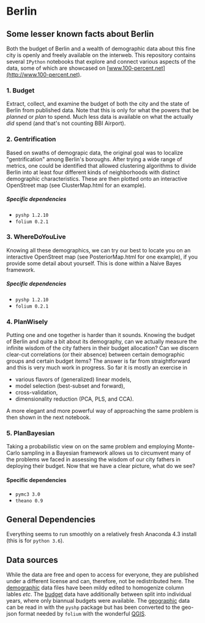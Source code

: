 # Berlin
## Some lesser known facts about Berlin
Both the budget of Berlin and a wealth of demographic data about this fine city
is openly and freely available on the interweb. This repository contains
several `IPython` notebooks that explore and connect various aspects of the
data, some of which are showcased on
[www.100-percent.net](http://www.100-percent.net).

### 1. Budget
Extract, collect, and examine the budget of both the city and the state of
Berlin from published data. Note that this is only for what the powers that be _planned_ or _plan_ to spend. Much less data is available on what the actually
_did_ spend (and that's not counting BBI Airport).

### 2. Gentrification
Based on swaths of demograpic data, the original goal was to localize
"gentrification" among Berlin's boroughs. After trying a wide range of metrics,
one could be identified that allowed clustering algorithms to divide Berlin
into at least four different kinds of neighborhoods with distinct
demographic characteristics. These are then plotted onto an interactive
OpenStreet map (see ClusterMap.html for an example).

##### Specific dependencies
+ `pyshp 1.2.10`
+ `folium 0.2.1`

### 3. WhereDoYouLive
Knowing all these demographics, we can try our best to locate you on an
interactive OpenStreet map (see PosteriorMap.html for one example), if you provide some detail about yourself. This is done within a Naive Bayes framework.

##### Specific dependencies
+ `pyshp 1.2.10`
+ `folium 0.2.1`

### 4. PlanWisely
Putting one and one together is harder than it sounds. Knowing the budget of
Berlin and quite a bit about its demography, can we actually measure the infinite wisdom of the city fathers in their budget allocation? Can we discern clear-cut
correlations (or their absence) between certain demographic groups and certain
budget items? The answer is far from straightforward and this is very much
work in progress. So far it is mostly an exercise in

+ various flavors of (generalized) linear models,
+ model selection (best-subset and forward),
+ cross-validation,
+ dimensionality reduction (PCA, PLS, and CCA).

A more elegant and more powerful way of approaching the same problem is then shown in the next notebook.

### 5. PlanBayesian
Taking a probabilistic view on on the same problem and employing Monte-Carlo sampling in a Bayesian framework allows us to circumvent many of the problems we faced in assessing the wisdom of our city fathers in deploying their budget. Now that we have a clear picture, what do we see?

#### Specific dependencies
+ `pymc3 3.0`
+ `theano 0.9`

## General Dependencies
Everything seems to run smoothly on a relatively fresh Anaconda 4.3 install
(this is for `python 3.6`).

## Data sources
While the data are free and open to access for everyone, they are published
under a different license and can, therefore, not be redistributed here.
The [demographic](https://daten.berlin.de/kategorie/demographie) data files
have been mildy edited to homogenize column lables _etc_. The
[budget](https://daten.berlin.de/kategorie/%C3%B6ffentliche-verwaltung-haushalt-und-steuern) data have additionally between split into individual years, where
only biannual budgets were available. The [geographic](https://daten.berlin.de/datensaetze/rbs-lor-lebensweltlich-orientierte-r%C3%A4ume-dezember-2015) data can be read in with the `pyshp` package
but has been converted to the geo-json format needed by `folium` with the
wonderful [QGIS](http://www.qgis.org/).
